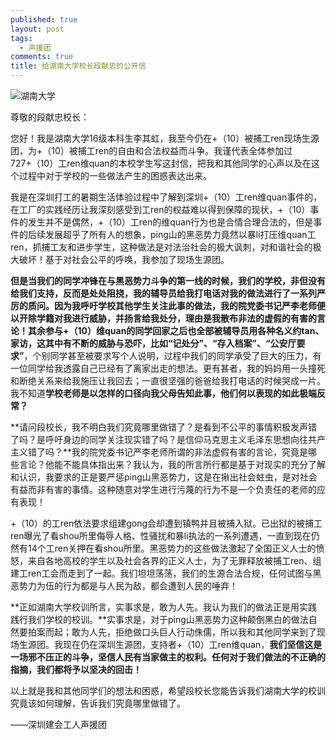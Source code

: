 ```yaml
---
published: true
layout: post
tags:
  - 声援团
comments: true
title: 给湖南大学校长段献忠的公开信
---
```


![湖南大学][1]

尊敬的段献忠校长：

您好！我是湖南大学16级本科生李其虹，我至今仍在+（10）被捕工ren现场生源团，为+（10）被捕工ren的自由和合法权益而斗争。我谨代表全体参加过727+（10）工ren维quan的本校学生写这封信，把我和其他同学的心声以及在这个过程中对于学校的一些做法产生的困惑表达出来。

我是在深圳打工的暑期生活体验过程中了解到深圳+（10）工ren维quan事件的，在工厂的实践经历让我深刻感受到工ren的权益难以得到保障的现状，+（10）事件的发生并不是偶然，+（10）工ren的维quan行为也是合情合理合法的，但是事件的后续发展超乎了所有人的想象，ping山的黑恶势力竟然以暴li打压维quan工ren，抓捕工友和进步学生，这种做法是对法治社会的极大讽刺，对和谐社会的极大破坏！基于对社会公平的呼唤，我参加了现场生源团。

**但是当我们的同学冲锋在与黑恶势力斗争的第一线的时候，我们的学校，非但没有给我们支持，反而是处处阻挠，我的辅导员给我打电话对我的做法进行了一系列严厉的质问。因为我呼吁学校其他学生关注此事的做法，我的院党委书记严李老师便以开除学籍对我进行威胁，并扬言给我处分，理由是我散布非法的虚假的有害的言论！**其余参与+（10）维quan的同学回家之后也全部被辅导员用各种名义约tan、家访，这其中有**不断的威胁与恐吓，比如“记处分”、“存入档案”、“公安厅要求”**，个别同学甚至被要求写个人说明，过程中我们的同学承受了巨大的压力，有一位同学给我透露自己已经有了离家出走的想法。更有甚者，我的妈妈用一头撞死和断绝关系来给我施压让我回去；一直很坚强的爸爸给我打电话的时候哭成一片。我不知道**学校老师是以怎样的口径向我父母告知此事，他们何以表现的如此极端反常？**

**请问段校长，我不明白我们究竟哪里做错了？是看到不公平的事情积极发声错了吗？是呼吁身边的同学关注现实错了吗？是信仰马克思主义毛泽东思想向往共产主义错了吗？**我的院党委书记严李老师所谓的非法虚假有害的言论，究竟是哪些言论？他能不能具体指出来？我认为，我的所言所行都是基于对现实的充分了解和认识，我要求的正是要严惩ping山黑恶势力，这是在揪出社会蛀虫，是对社会有益而非有害的事情。这种随意对学生进行污蔑的行为不是一个负责任的老师的应有表现！

+（10）的工ren依法要求组建gong会却遭到镇鸭并且被捕入狱。已出狱的被捕工ren曝光了看shou所里侮辱人格、性骚扰和暴li执法的一系列遭遇，一直到现在仍然有14个工ren关押在看shou所里。黑恶势力的这些做法激起了全国正义人士的愤怒，来自各地高校的学生以及社会各界的正义人士，为了无罪释放被捕工ren、组建工ren工会而走到了一起。我们坦坦荡荡，我们的生源合法合规，任何试图与黑恶势力为伍的行为都是与人民为敌，都会遭到人民的唾弃！

**正如湖南大学校训所言，实事求是，敢为人先。我认为我们的做法正是用实践践行我们学校的校训。**实事求是，对于ping山黑恶势力这种颠倒黑白的做法自然要拍案而起；敢为人先，拒绝做口头巨人行动侏儒，所以我和其他同学来到了现场生源团。我现在仍在深圳生源团，支持者+（10）工ren维quan，**我们坚信这是一场邪不压正的斗争，坚信人民有当家做主的权利。任何对于我们做法的不正确的指摘，我们都将予以坚决的回击！**

以上就是我和其他同学们的想法和困惑，希望段校长您能告诉我们湖南大学的校训究竟该如何理解，告诉我们究竟哪里做错了。 

——深圳建会工人声援团 

[1]: https://upload.cc/i1/2018/08/21/2nMhBO.jpg
